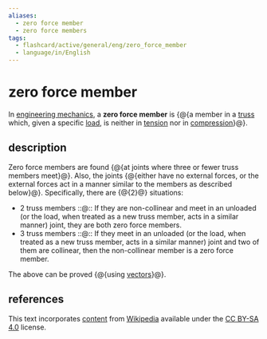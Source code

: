 ```yaml
---
aliases:
  - zero force member
  - zero force members
tags:
  - flashcard/active/general/eng/zero_force_member
  - language/in/English
---
```


# zero force member

In [engineering mechanics](applied%20mechanics.md), a __zero force member__ is {@{a member in a [truss](truss.md) which, given a specific [load](structural%20load.md), is neither in [tension](tension%20(physics).md) nor in [compression](compression%20(physics).md)}@}.

## description

Zero force members are found {@{at joints where three or fewer truss members meet}@}. Also, the joints {@{either have no external forces, or the external forces act in a manner similar to the members as described below}@}. Specifically, there are {@{2}@} situations:

- 2 truss members ::@:: If they are non-collinear and meet in an unloaded (or the load, when treated as a new truss member, acts in a similar manner) joint, they are both zero force members.
- 3 truss members ::@:: If they meet in an unloaded (or the load, when treated as a new truss member, acts in a similar manner) joint and two of them are collinear, then the non-collinear member is a zero force member.

The above can be proved {@{using [vectors](vector%20(mathematics%20and%20physics).md)}@}.

## references

This text incorporates [content](https://en.wikipedia.org/wiki/zero_force_member) from [Wikipedia](Wikipedia.md) available under the [CC BY-SA 4.0](https://creativecommons.org/licenses/by-sa/4.0/) license.
